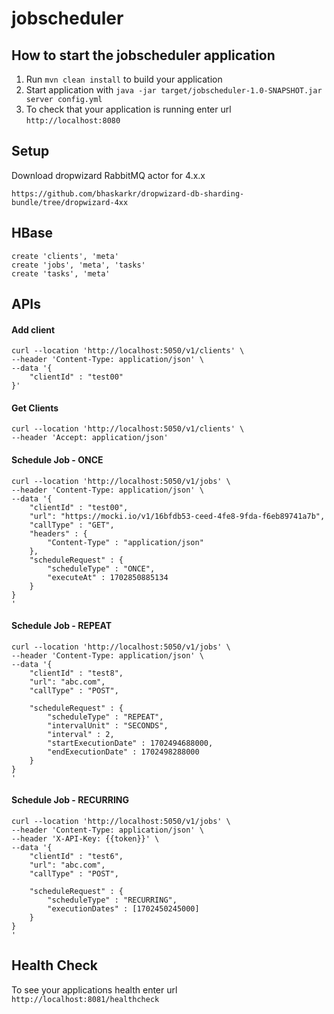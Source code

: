 # jobscheduler

How to start the jobscheduler application
---

1. Run `mvn clean install` to build your application
1. Start application with `java -jar target/jobscheduler-1.0-SNAPSHOT.jar server config.yml`
1. To check that your application is running enter url `http://localhost:8080`

## Setup
Download dropwizard RabbitMQ actor for 4.x.x
```
https://github.com/bhaskarkr/dropwizard-db-sharding-bundle/tree/dropwizard-4xx
```

## HBase
```
create 'clients', 'meta'
create 'jobs', 'meta', 'tasks'
create 'tasks', 'meta'
```

## APIs
#### Add client
```
curl --location 'http://localhost:5050/v1/clients' \
--header 'Content-Type: application/json' \
--data '{
    "clientId" : "test00"
}'
```
#### Get Clients
```
curl --location 'http://localhost:5050/v1/clients' \
--header 'Accept: application/json'
```

#### Schedule Job - ONCE
```
curl --location 'http://localhost:5050/v1/jobs' \
--header 'Content-Type: application/json' \
--data '{
    "clientId" : "test00",
    "url": "https://mocki.io/v1/16bfdb53-ceed-4fe8-9fda-f6eb89741a7b",
    "callType" : "GET",
    "headers" : {
        "Content-Type" : "application/json"
    },
    "scheduleRequest" : {
        "scheduleType" : "ONCE",
        "executeAt" : 1702850885134
    }
}
'
```
#### Schedule Job - REPEAT
```
curl --location 'http://localhost:5050/v1/jobs' \
--header 'Content-Type: application/json' \
--data '{
    "clientId" : "test8",
    "url": "abc.com",
    "callType" : "POST",
    
    "scheduleRequest" : {
        "scheduleType" : "REPEAT",
        "intervalUnit" : "SECONDS",
        "interval" : 2,
        "startExecutionDate" : 1702494688000,
        "endExecutionDate" : 1702498288000
    }
}
'
```
#### Schedule Job - RECURRING
```
curl --location 'http://localhost:5050/v1/jobs' \
--header 'Content-Type: application/json' \
--header 'X-API-Key: {{token}}' \
--data '{
    "clientId" : "test6",
    "url": "abc.com",
    "callType" : "POST",
    
    "scheduleRequest" : {
        "scheduleType" : "RECURRING",
        "executionDates" : [1702450245000]
    }
}
'
```

Health Check
---
To see your applications health enter url `http://localhost:8081/healthcheck`

